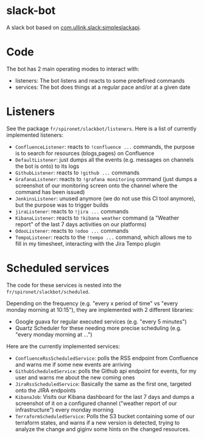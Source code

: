 # slack-bot

A slack bot based on [com.ullink.slack:simpleslackapi](https://github.com/Itiviti/simple-slack-api/).

# Code

The bot has 2 main operating modes to interact with:

* listeners: The bot listens and reacts to some predefined commands
* services: The bot does things at a regular pace and/or at a given date

# Listeners

See the package `fr/spironet/slackbot/listeners`. Here is a list of currently implemented listeners:

* `ConfluenceListener`: reacts to `!confluence ...` commands, the purpose is to search for resources (blogs,pages) on Confluence
* `DefaultListener`: just dumps all the events (e.g. messages on channels the bot is onto) to its logs
* `GithubListener`: reacts to `!github ...` commands
* `GrafanaListener`: reacts to `!grafana monitoring` command (just dumps a screenshot of our monitoring screen onto the channel where the command has been issued)
* `JenkinsListener`: unused anymore (we do not use this CI tool anymore), but the purpose was to trigger builds
* `jiraListener`: reacts to `!jira ...` commands
* `KibanaListener`: reacts to `!kibana weather` command (a "Weather report" of the last 7 days activities on our platforms)
* `OdooListener`: reacts to `!odoo ...` commands
* `TempoListener`: reacts to the `!tempo ...` command, which allows me to fill in my timesheet, interacting with the Jira Tempo plugin

# Scheduled services

The code for these services is nested into the `fr/spironet/slackbot/scheduled`.

Depending on the frequency (e.g. "every x period of time" vs "every monday morning at 10:15"), they are implemented with 2 different libraries:

* Google guava for regular executed services (e.g. "every 5 minutes")
* Quartz Scheduler for these needing more precise scheduling (e.g. "every monday morning at ...")

Here are the currently implemented services:

* `ConfluenceRssScheduledService`: polls the RSS endpoint from Confluence and warns me if some new events are arriving
* `GithubScheduledService`: polls the Github api endpoint for events, for my user and warns me about the new coming ones
* `JiraRssScheduledService`: Basically the same as the first one, targeted onto the JIRA endpoints
* `KibanaJob`: Visits our Kibana dashboard for the last 7 days and dumps a screenshot of it on a configured channel ("weather report of our infrastructure") every monday morning
* `TerraformScheduledService`: Polls the S3 bucket containing some of our terraform states, and warns if a new version is detected, trying to analyze the change and giginv some hints on the changed resources.


